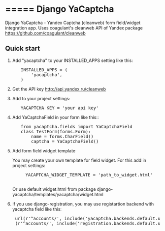 =====
Django YaCaptcha
=====

Django YaCaptcha - Yandex Captcha (cleanweb) form field/widget integration app.
Uses coagulant's cleanweb API of Yandex package https://github.com/coagulant/cleanweb

Quick start
-----------

1. Add "yacaptcha" to your INSTALLED_APPS setting like this:
<pre>
      INSTALLED_APPS = (
	      'yacaptcha',
      )
</pre>

2. Get the API key http://api.yandex.ru/cleanweb

3. Add to your project settings:
<pre>
      YACAPTCHA_KEY = 'your_api_key'
</pre>
4. Add YaCaptchaField in your form like this::
<pre>
      from yacaptcha.fields import YaCaptchaField
      class TestForm(forms.Form):
          name = forms.CharField()
          captcha = YaCaptchaField()
</pre>
5. Add form field widget template

    You may create your own template for field widget. For this add in project settings:
    <pre>
        YACAPTCHA_WIDGET_TEMPLATE = 'path_to_widget.html'
    </pre>
    Or use default widget.html from package django-yacaptcha/templates/yacaptcha/widget.html

6. If you use django-registration, you may use registartion backend with yacaptcha field like this:
    <pre>
    url(r'^accounts/', include('yacaptcha.backends.default.urls')), # yacaptcha backend for registration form
    (r'^accounts/', include('registration.backends.default.urls')),
    </pre>
